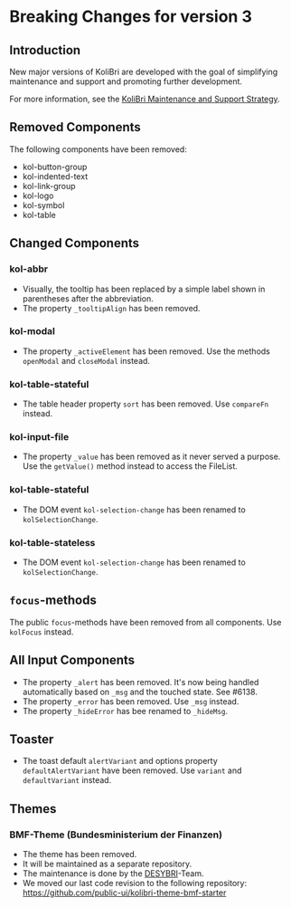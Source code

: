 # Breaking Changes for version 3

## Introduction

New major versions of KoliBri are developed with the goal of simplifying maintenance and support and promoting further development.

For more information, see the [KoliBri Maintenance and Support Strategy](https://github.com/public-ui/kolibri/blob/develop/MIGRATION.md).

## Removed Components

The following components have been removed:

- kol-button-group
- kol-indented-text
- kol-link-group
- kol-logo
- kol-symbol
- kol-table

## Changed Components

### kol-abbr

- Visually, the tooltip has been replaced by a simple label shown in parentheses after the abbreviation.
- The property `_tooltipAlign` has been removed.

### kol-modal

- The property `_activeElement` has been removed. Use the methods `openModal` and `closeModal` instead.

### kol-table-stateful

- The table header property `sort` has been removed. Use `compareFn` instead.

### kol-input-file

- The property `_value` has been removed as it never served a purpose. Use the `getValue()` method instead to access the FileList.

### kol-table-stateful

- The DOM event `kol-selection-change` has been renamed to `kolSelectionChange`.

### kol-table-stateless

- The DOM event `kol-selection-change` has been renamed to `kolSelectionChange`.

## `focus`-methods

The public `focus`-methods have been removed from all components. Use `kolFocus` instead.

## All Input Components

- The property `_alert` has been removed. It's now being handled automatically based on `_msg` and the touched state. See #6138.
- The property `_error` has been removed. Use `_msg` instead.
- The property `_hideError` has bee renamed to `_hideMsg`.

## Toaster

- The toast default `alertVariant` and options property `defaultAlertVariant` have been removed. Use `variant` and `defaultVariant` instead.

## Themes

### BMF-Theme (Bundesministerium der Finanzen)

- The theme has been removed.
- It will be maintained as a separate repository.
- The maintenance is done by the [DESYBRI](https://www.itzbund.de/desybri)-Team.
- We moved our last code revision to the following repository: https://github.com/public-ui/kolibri-theme-bmf-starter
